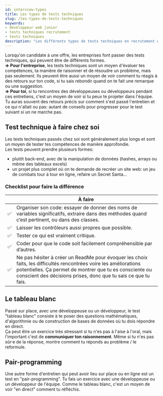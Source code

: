 ```yaml
---
id: interview-types
title: Les types de tests techniques
slug: /les-types-de-tests-techniques
keywords:
- développeur web junior
- tests techniques recrutement
- tests techniques
description: "Les différents types de tests techniques en recrutement web."
---
```


Lorsqu'on candidate à une offre, les entreprises font passer des tests techniques, qui peuvent être de différents formes.<br/>
**=> Pour l'entreprise**, les tests techniques sont un moyen d'évaluer tes compétences, ta manière de raisonner et de résoudre un problème, mais pas seulement. Ils peuvent être aussi un moyen de voir comment tu réagis à des retours sur ton code, si tu sais rebondir quand on te fait une remarque ou une suggestion.<br/>
**=> Pour toi**, si tu rencontres des développeuses ou développeurs pendant ces entretiens, c'est un moyen de voir si tu peux te projeter dans l'équipe. Tu auras souvent des retours précis sur comment s'est passé l'entretien et ce qui n'allait ou pas: autant de conseils pour progresser pour le test suivant si un ne marche pas.

## Test technique à faire chez soi
Les tests techniques passés chez soi sont généralement plus longs et sont un moyen de tester tes compétences de manière approfondie.<br/>
Les tests peuvent prendre plusieurs formes:
- plutôt back-end, avec de la manipulation de données (hashes, arrays ou même des tableaux excels)
- un projet plus complet où on te demande de recréer un site web: un jeu de combats tour à tour en ligne, refaire un Secret Santa...

### Checklist pour faire la différence
|  | À faire |
| --- | --- |
| ✅ | Organiser son code: essayer de donner des noms de variables significatifs, extraire dans des méthodes quand c’est pertinent, ou dans des classes. |
| ✅ | Laisser les contrôleurs aussi propres que possible. |
| ✅ | Tester ce qui est vraiment critique. |
| ✅ | Coder pour que le code soit facilement compréhensible par d’autres. |
| ✅ | Ne pas hésiter à créer un ReadMe pour évoquer les choix faits, les difficultés rencontrées voire les améliorations potentielles. Ça permet de montrer que tu es consciente ou conscient des décisions prises, donc que tu sais ce que tu fais. |

## Le tableau blanc
Passé sur place, avec une développeuse ou un développeur, le test "tableau blanc" consiste à te poser des questions mathématiques, d'algorithmie ou de construction de bases de données où tu dois répondre en direct.<br/>
Ça peut être un exercice très stressant si tu n'es pas à l'aise à l'oral, mais l'important c'est de **communiquer ton raisonnement**. Même si tu n'es pas sûr·e de la réponse, montre comment tu réponds au problème / le reformule.

## Pair-programming
Une autre forme d'entretien qui peut avoir lieu sur place ou en ligne est un test en "pair-programming". Tu fais un exercice avec une développeuse ou un développeur de l'équipe. Comme le tableau blanc, c'est un moyen de voir "en direct" comment tu réfléchis.
